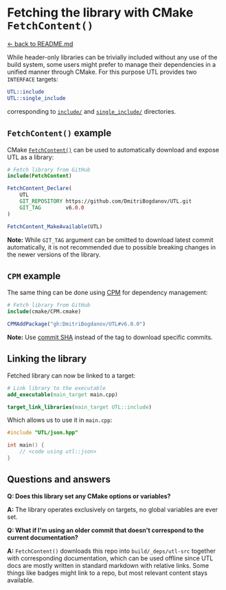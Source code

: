 # Fetching the library with CMake `FetchContent()`

[<- back to README.md](..)

While header-only libraries can be trivially included without any use of the build system, some users might prefer to manage their dependencies in a unified manner through CMake. For this purpose UTL provides two `INTERFACE` targets:

```cmake
UTL::include
UTL::single_include
```

corresponding to [`include/`](https://github.com/DmitriBogdanov/UTL/tree/master/include) and [`single_include/`](https://github.com/DmitriBogdanov/UTL/tree/master/single_include) directories.

## `FetchContent()` example

CMake [`FetchContent()`](https://cmake.org/cmake/help/latest/module/FetchContent.html) can be used to automatically download and expose UTL as a library:

```cmake
# Fetch library from GitHub
include(FetchContent)

FetchContent_Declare(
    UTL
    GIT_REPOSITORY https://github.com/DmitriBogdanov/UTL.git
    GIT_TAG        v6.0.0
)

FetchContent_MakeAvailable(UTL)
```

**Note:** While `GIT_TAG` argument can be omitted to download latest commit automatically, it is not recommended due to possible breaking changes in the newer versions of the library.

## `CPM` example

The same thing can be done using [CPM](https://github.com/cpm-cmake/CPM.cmake) for dependency management:

```cmake
# Fetch library from GitHub
include(cmake/CPM.cmake)

CPMAddPackage("gh:DmitriBogdanov/UTL#v6.0.0")
```

**Note:** Use [commit SHA](https://github.com/DmitriBogdanov/UTL/commits/master/) instead of the tag to download specific commits.

## Linking the library

Fetched library can now be linked to a target:

```cmake
# Link library to the executable
add_executable(main_target main.cpp)

target_link_libraries(main_target UTL::include)
```

Which allows us to use it in `main.cpp`:

```cpp
#include "UTL/json.hpp"

int main() {
    // <code using utl::json>
}
```

## Questions and answers

**Q: Does this library set any CMake options or variables?**

**A:** The library operates exclusively on targets, no global variables are ever set.

**Q: What if I'm using an older commit that doesn't correspond to the current documentation?**

**A:** `FetchContent()` downloads this repo into `build/_deps/utl-src` together with corresponding documentation, which can be used offline since UTL docs are mostly written in standard markdown with relative links. Some things like badges might link to a repo, but most relevant content stays available.
